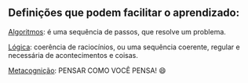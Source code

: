 ## Definições que podem facilitar o aprendizado:



<u>Algoritmos</u>: é uma sequência de passos, que resolve um problema.

<u>Lógica</u>: coerência de raciocínios, ou uma sequência coerente, regular e necessária de acontecimentos e coisas.

<u>Metacognição</u>: PENSAR COMO VOCÊ PENSA! :smile:


